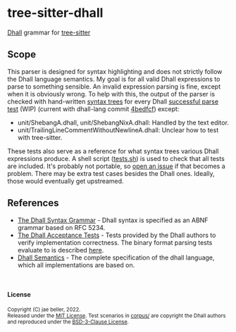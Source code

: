 # tree-sitter-dhall

[Dhall](https://dhall-lang.org/) grammar for [tree-sitter](https://github.com/tree-sitter/tree-sitter)

## Scope

This parser is designed for syntax highlighting and does not strictly follow the Dhall language semantics. My goal is for all valid Dhall expressions to parse to something sensible. An invalid expression parsing is fine, except when it is obviously wrong. To help with this, the output of the parser is checked with hand-written [syntax trees](corpus/) for every Dhall [successful parse test](https://github.com/dhall-lang/dhall-lang/tree/master/tests/parser/success) (WIP) (current with dhall-lang commit [4bedfcf](https://github.com/dhall-lang/dhall-lang/commit/4bedfcfd409ca9914b435ab366e47b64b9a9ddf4)) except:

- unit/ShebangA.dhall, unit/ShebangNixA.dhall: Handled by the text editor.
- unit/TrailingLineCommentWithoutNewlineA.dhall: Unclear how to test with tree-sitter.

These tests also serve as a reference for what syntax trees various Dhall expressions produce. A shell script ([tests.sh](tests.sh)) is used to check that all tests are included. It's probably not portable, so [open an issue](https://github.com/jbellerb/tree-sitter-dhall/issues/new) if that becomes a problem. There may be extra test cases besides the Dhall ones. Ideally, those would eventually get upstreamed.

## References

- [The Dhall Syntax Grammar](https://github.com/dhall-lang/dhall-lang/blob/master/standard/dhall.abnf) - Dhall syntax is specified as an ABNF grammar based on RFC 5234.
- [The Dhall Acceptance Tests](https://github.com/dhall-lang/dhall-lang/tree/master/tests) - Tests provided by the Dhall authors to verify implementation correctness. The binary format parsing tests evaluate to is described [here](https://github.com/dhall-lang/dhall-lang/blob/master/standard/binary.md).
- [Dhall Semantics](https://github.com/dhall-lang/dhall-lang/blob/master/standard) - The complete specification of the dhall language, which all implementations are based on.

<br />

#### License

<sup>
Copyright (C) jae beller, 2022.
</sup>
<br />
<sup>
Released under the <a href="LICENSE">MIT License</a>. Test scenarios in <a href="corpus/">corpus/</a> are copyright the Dhall authors and reproduced under the <a href="LICENSE.dhall-lang">BSD-3-Clause License</a>.
</sup>
